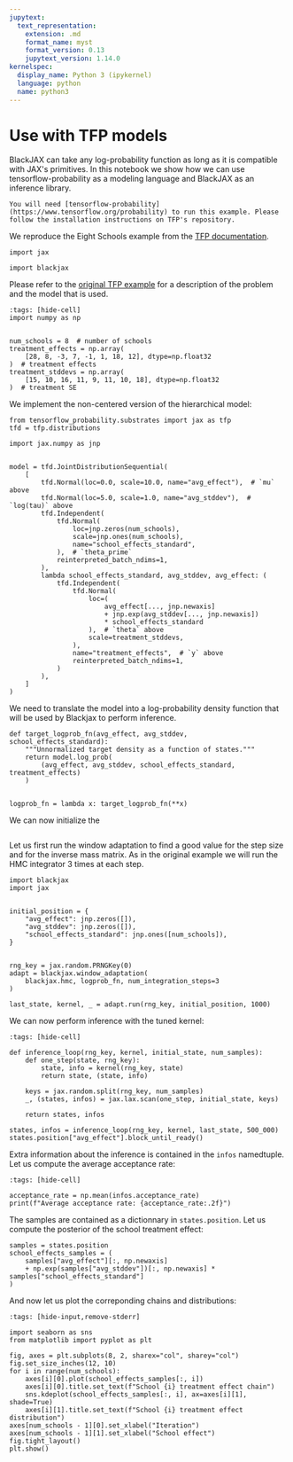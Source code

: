```yaml
---
jupytext:
  text_representation:
    extension: .md
    format_name: myst
    format_version: 0.13
    jupytext_version: 1.14.0
kernelspec:
  display_name: Python 3 (ipykernel)
  language: python
  name: python3
---
```


# Use with TFP models

BlackJAX can take any log-probability function as long as it is compatible with JAX's primitives. In this notebook we show how we can use tensorflow-probability as a modeling language and BlackJAX as an inference library.

``` {admonition} Before you start
You will need [tensorflow-probability](https://www.tensorflow.org/probability) to run this example. Please follow the installation instructions on TFP's repository.
```

We reproduce the Eight Schools example from the [TFP documentation](https://www.tensorflow.org/probability/examples/Eight_Schools).

```{code-cell} ipython3
import jax

import blackjax
```

Please refer to the [original TFP example](https://www.tensorflow.org/probability/examples/Eight_Schools) for a description of the problem and the model that is used.

```{code-cell} ipython3
:tags: [hide-cell]
import numpy as np


num_schools = 8  # number of schools
treatment_effects = np.array(
    [28, 8, -3, 7, -1, 1, 18, 12], dtype=np.float32
)  # treatment effects
treatment_stddevs = np.array(
    [15, 10, 16, 11, 9, 11, 10, 18], dtype=np.float32
)  # treatment SE
```

We implement the non-centered version of the hierarchical model:

```{code-cell} ipython3
from tensorflow_probability.substrates import jax as tfp
tfd = tfp.distributions

import jax.numpy as jnp


model = tfd.JointDistributionSequential(
    [
        tfd.Normal(loc=0.0, scale=10.0, name="avg_effect"),  # `mu` above
        tfd.Normal(loc=5.0, scale=1.0, name="avg_stddev"),  # `log(tau)` above
        tfd.Independent(
            tfd.Normal(
                loc=jnp.zeros(num_schools),
                scale=jnp.ones(num_schools),
                name="school_effects_standard",
            ),  # `theta_prime`
            reinterpreted_batch_ndims=1,
        ),
        lambda school_effects_standard, avg_stddev, avg_effect: (
            tfd.Independent(
                tfd.Normal(
                    loc=(
                        avg_effect[..., jnp.newaxis]
                        + jnp.exp(avg_stddev[..., jnp.newaxis])
                        * school_effects_standard
                    ),  # `theta` above
                    scale=treatment_stddevs,
                ),
                name="treatment_effects",  # `y` above
                reinterpreted_batch_ndims=1,
            )
        ),
    ]
)
```

We need to translate the model into a log-probability density function that will be used by Blackjax to perform inference.

```{code-cell} ipython3
def target_logprob_fn(avg_effect, avg_stddev, school_effects_standard):
    """Unnormalized target density as a function of states."""
    return model.log_prob(
        (avg_effect, avg_stddev, school_effects_standard, treatment_effects)
    )


logprob_fn = lambda x: target_logprob_fn(**x)
```

We can now initialize the

```{code-cell} ipython3
```

Let us first run the window adaptation to find a good value for the step size and for the inverse mass matrix. As in the original example we will run the HMC integrator 3 times at each step.

```{code-cell} ipython3
import blackjax
import jax


initial_position = {
    "avg_effect": jnp.zeros([]),
    "avg_stddev": jnp.zeros([]),
    "school_effects_standard": jnp.ones([num_schools]),
}


rng_key = jax.random.PRNGKey(0)
adapt = blackjax.window_adaptation(
    blackjax.hmc, logprob_fn, num_integration_steps=3
)

last_state, kernel, _ = adapt.run(rng_key, initial_position, 1000)
```

We can now perform inference with the tuned kernel:

```{code-cell} ipython3
:tags: [hide-cell]

def inference_loop(rng_key, kernel, initial_state, num_samples):
    def one_step(state, rng_key):
        state, info = kernel(rng_key, state)
        return state, (state, info)

    keys = jax.random.split(rng_key, num_samples)
    _, (states, infos) = jax.lax.scan(one_step, initial_state, keys)

    return states, infos
```

```{code-cell} ipython3
states, infos = inference_loop(rng_key, kernel, last_state, 500_000)
states.position["avg_effect"].block_until_ready()
```

Extra information about the inference is contained in the `infos` namedtuple. Let us compute the average acceptance rate:

```{code-cell} ipython3
:tags: [hide-cell]

acceptance_rate = np.mean(infos.acceptance_rate)
print(f"Average acceptance rate: {acceptance_rate:.2f}")
```

The samples are contained as a dictionnary in `states.position`. Let us compute the posterior of the school treatment effect:

```{code-cell} ipython3
samples = states.position
school_effects_samples = (
    samples["avg_effect"][:, np.newaxis]
    + np.exp(samples["avg_stddev"])[:, np.newaxis] * samples["school_effects_standard"]
)
```

And now let us plot the correponding chains and distributions:

```{code-cell} ipython3
:tags: [hide-input,remove-stderr]

import seaborn as sns
from matplotlib import pyplot as plt

fig, axes = plt.subplots(8, 2, sharex="col", sharey="col")
fig.set_size_inches(12, 10)
for i in range(num_schools):
    axes[i][0].plot(school_effects_samples[:, i])
    axes[i][0].title.set_text(f"School {i} treatment effect chain")
    sns.kdeplot(school_effects_samples[:, i], ax=axes[i][1], shade=True)
    axes[i][1].title.set_text(f"School {i} treatment effect distribution")
axes[num_schools - 1][0].set_xlabel("Iteration")
axes[num_schools - 1][1].set_xlabel("School effect")
fig.tight_layout()
plt.show()
```
